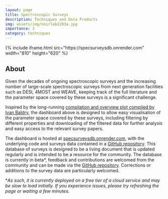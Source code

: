 ```yaml
---
layout: page
title: Spectroscopic Surveys
description: Techniques and Data Products
img: assets/img/noirlab2203a.jpg
importance: 3
category: techniques
---
```


<div class="row">
    <div class="col-sm mt-3 mt-md-0">
        {% include iframe.html src="https://specsurveysdb.onrender.com" width="810" height="620" %}
    </div>
</div>


## About

Given the decades of ongoing spectroscopic surveys and the increasing number of large-scale spectroscopic surveys from next generation facilities such as DESI, 4MOST and WEAVE, keeping track of the full literature and the parameter space covered by these surveys is a significant challenge.

Inspired by the long-running [compilation and overview plot compiled by Ivan Baldry](https://www.astro.ljmu.ac.uk/~ikb/research/galaxy-redshift-surveys.html), the dashboard above is designed to allow easy visualisation of the parameter space covered by these surveys, including filtering by different properties and downloading of the filtered data for further analysis and easy access to the relevant survey papers.

The dashboard is hosted at [specsurveysdb.onrender.com](https://specsurveysdb.onrender.com), with the underlying code and surveys data contained in a [GitHub repository](http://dunkenj.github.io/specsurveysdb). This database of surveys is designed to be a living document that is updated regularly and is intended to be a resource for the community. The database is currently in beta*, feedback and contributions are welcomed from the community and can be made via the [GitHub repository](http://dunkenj.github.io/specsurveysdb). Corrections or additions to the survey data are particularly welcomed.

*_As such, it is currently deployed on a free tier of a cloud service and may be slow to load initially. If you experience issues, please try refreshing the page or waiting a few minutes._
